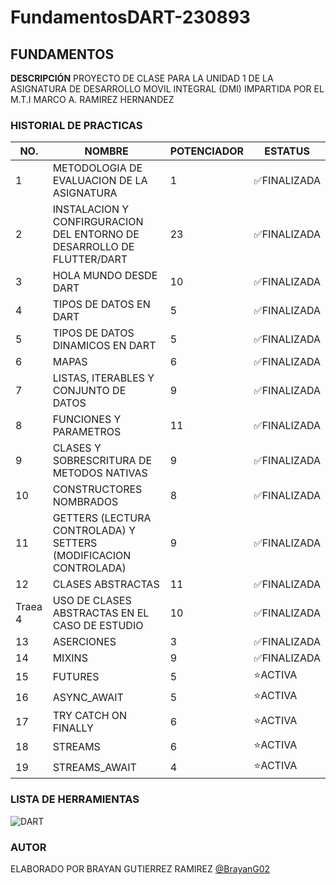 # FundamentosDART-230893

FUNDAMENTOS 
---

**DESCRIPCIÓN**
PROYECTO DE CLASE PARA LA UNIDAD 1 DE LA ASIGNATURA DE DESARROLLO MOVIL INTEGRAL (DMI) IMPARTIDA POR EL M.T.I MARCO A. RAMIREZ HERNANDEZ

### HISTORIAL DE PRACTICAS
|NO.|NOMBRE|POTENCIADOR|ESTATUS|
|--|--|--|--|
|1|METODOLOGIA DE EVALUACION DE LA ASIGNATURA|1|✅FINALIZADA
|2|INSTALACION Y CONFIRGURACION DEL ENTORNO DE DESARROLLO DE FLUTTER/DART|23|✅FINALIZADA|
|3|HOLA MUNDO DESDE DART|10|✅FINALIZADA|
|4|TIPOS DE DATOS EN DART|5|✅FINALIZADA|
|5|TIPOS DE DATOS DINAMICOS EN DART|5|✅FINALIZADA|
|6|MAPAS|6|✅FINALIZADA|
|7|LISTAS, ITERABLES Y CONJUNTO DE DATOS|9|✅FINALIZADA|
|8|FUNCIONES Y PARAMETROS|11|✅FINALIZADA|
|9|CLASES Y SOBRESCRITURA DE METODOS NATIVAS|9|✅FINALIZADA|
|10|CONSTRUCTORES NOMBRADOS|8|✅FINALIZADA|
|11|GETTERS (LECTURA CONTROLADA) Y SETTERS (MODIFICACION CONTROLADA)|9|✅FINALIZADA|
|12|CLASES ABSTRACTAS|11|✅FINALIZADA|
|Traea 4|USO DE CLASES ABSTRACTAS EN EL CASO DE ESTUDIO|10|✅FINALIZADA|
|13|ASERCIONES|3|✅FINALIZADA|
|14|MIXINS|9|✅FINALIZADA|
|15|FUTURES|5|⭐ACTIVA|
|16|ASYNC_AWAIT|5|⭐ACTIVA|
|17|TRY CATCH ON FINALLY|6|⭐ACTIVA|
|18|STREAMS|6|⭐ACTIVA|
|19|STREAMS_AWAIT|4|⭐ACTIVA|
### LISTA DE HERRAMIENTAS
![DART](https://img.shields.io/badge/Dart-0175c2?style=for-the-badge&logo=dart&logoColor=white)

### AUTOR
ELABORADO POR BRAYAN GUTIERREZ RAMIREZ [@BrayanG02](https://github.com/BrayanG02)
